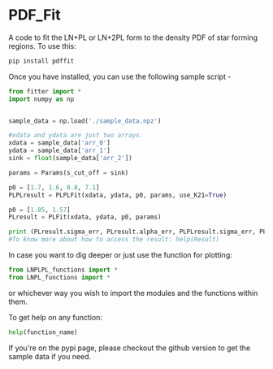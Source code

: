 # PDF_Fit
A code to fit the LN+PL or LN+2PL form to the density PDF of star forming regions.
To use this:

```python
pip install pdffit
````

Once you have installed, you can use the following sample script - 
```python
from fitter import *
import numpy as np


sample_data = np.load('./sample_data.npz')

#xdata and ydata are just two arrays. 
xdata = sample_data['arr_0']
ydata = sample_data['arr_1']
sink = float(sample_data['arr_2'])

params = Params(s_cut_off = sink)

p0 = [1.7, 1.6, 0.8, 7.1]
PLPLresult = PLPLFit(xdata, ydata, p0, params, use_K21=True)

p0 = [1.85, 1.57]
PLresult = PLFit(xdata, ydata, p0, params)

print (PLresult.sigma_err, PLresult.alpha_err, PLPLresult.sigma_err, PLPLresult.sb)
#To know more about how to access the result: help(Result)

```

In case you want to dig deeper or just use the function for plotting:
```python
from LNPLPL_functions import *
from LNPL_functions import *
```
or whichever way you wish to import the modules and the functions within them. 


To get help on any function:
```python
help(function_name)
```

If you're on the pypi page, please checkout the github version to get the sample data if you need. 